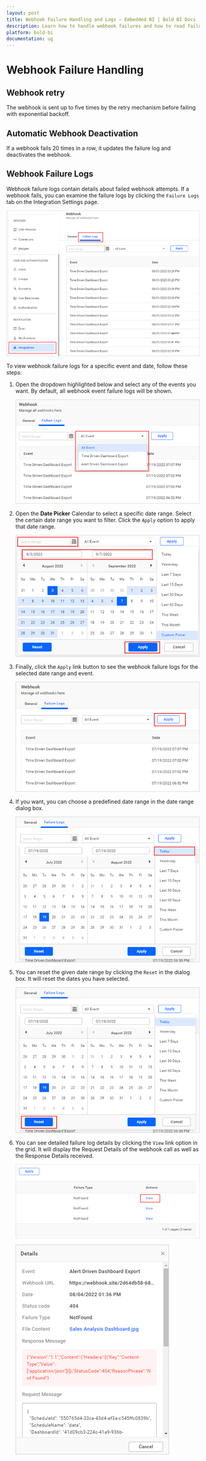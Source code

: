 ```yaml
---
layout: post
title: Webhook Failure Handling and Logs – Embedded BI | Bold BI Docs
description: Learn how to handle webhook failures and how to read failure logs, which can be used to determine the cause of a webhook failure in Bold BI application.
platform: bold-bi
documentation: ug
---
```

# Webhook Failure Handling

## Webhook retry

The webhook is sent up to five times by the retry mechanism before failing with exponential backoff.

## Automatic Webhook Deactivation

If a webhook fails 20 times in a row, it updates the failure log and deactivates the webhook.

## Webhook Failure Logs

Webhook failure logs contain details about failed webhook attempts. If a webhook fails, you can examine the failure logs by clicking the `Failure Logs` tab on the Integration Settings page.

	
![Webhook Failure Logs](/static/assets/site-administration/images/webhook-failure-logs.png#width=60%)

To view webhook failure logs for a specific event and date, follow these steps:

1. Open the dropdown highlighted below and select any of the events you want. By default, all webhook event failure logs will be shown.

    ![Webhook Event Dropdown](/static/assets/site-administration/images/webhook-event-dropdown.png#width=50%)

2. Open the **Date Picker** Calendar to select a specific date range. Select the certain date range you want to filter. Click the `Apply` option to apply that date range.

    ![Webhook Failur Logs Date Range](/static/assets/site-administration/images/webhook-failure-log-date-range-dialog.png#width=50%)

3. Finally, click the `Apply` link button to see the webhook failure logs for the selected date range and event.

    ![Webhook Failure Logs Apply](/static/assets/site-administration/images/webhook-failure-logs-apply.png#width=50%)

4. If you want, you can choose a predefined date range in the date range dialog box.

    ![Webhook Failure Logs PreSet Range](/static/assets/site-administration/images/webhook-failure-logs-preset-range.png#width=50%)

5. You can reset the given date range by clicking the `Reset` in the dialog box. It will reset the dates you have selected.

    ![Webhook Failure Logs Reset](/static/assets/site-administration/images/webhook-failure-logs-reset.png#width=50%)
	
6. You can see detailed failure log details by clicking the `View` link option in the grid. It will display the Request Details of the webhook call as well as the Response Details received.

    ![Webhook Failure Logs View](/static/assets/site-administration/images/webhook-failure-logs-view.png#width=50%)

    ![Webhook Failure Logs Details](/static/assets/site-administration/images/webhook-failure-logs-details.png)